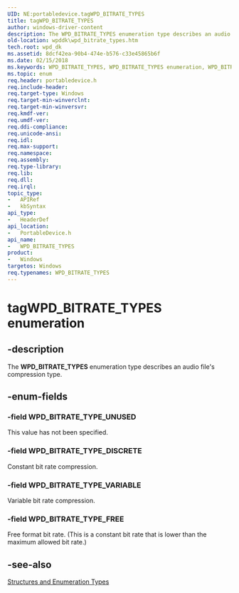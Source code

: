 ```yaml
---
UID: NE:portabledevice.tagWPD_BITRATE_TYPES
title: tagWPD_BITRATE_TYPES
author: windows-driver-content
description: The WPD_BITRATE_TYPES enumeration type describes an audio file's compression type.
old-location: wpddk\wpd_bitrate_types.htm
tech.root: wpd_dk
ms.assetid: 8dcf42ea-90b4-474e-b576-c33e45865b6f
ms.date: 02/15/2018
ms.keywords: WPD_BITRATE_TYPES, WPD_BITRATE_TYPES enumeration, WPD_BITRATE_TYPE_DISCRETE, WPD_BITRATE_TYPE_FREE, WPD_BITRATE_TYPE_UNUSED, WPD_BITRATE_TYPE_VARIABLE, enumeration, portabledevice/WPD_BITRATE_TYPES, portabledevice/WPD_BITRATE_TYPE_DISCRETE, portabledevice/WPD_BITRATE_TYPE_FREE, portabledevice/WPD_BITRATE_TYPE_UNUSED, portabledevice/WPD_BITRATE_TYPE_VARIABLE, tagWPD_BITRATE_TYPES, wpddk.wpd_bitrate_types
ms.topic: enum
req.header: portabledevice.h
req.include-header: 
req.target-type: Windows
req.target-min-winverclnt: 
req.target-min-winversvr: 
req.kmdf-ver: 
req.umdf-ver: 
req.ddi-compliance: 
req.unicode-ansi: 
req.idl: 
req.max-support: 
req.namespace: 
req.assembly: 
req.type-library: 
req.lib: 
req.dll: 
req.irql: 
topic_type:
-	APIRef
-	kbSyntax
api_type:
-	HeaderDef
api_location:
-	PortableDevice.h
api_name:
-	WPD_BITRATE_TYPES
product:
-	Windows
targetos: Windows
req.typenames: WPD_BITRATE_TYPES
---
```


# tagWPD_BITRATE_TYPES enumeration


## -description



The <b>WPD_BITRATE_TYPES</b> enumeration type describes an audio file's compression type.




## -enum-fields




### -field WPD_BITRATE_TYPE_UNUSED

This value has not been specified.


### -field WPD_BITRATE_TYPE_DISCRETE

Constant bit rate compression.


### -field WPD_BITRATE_TYPE_VARIABLE

Variable bit rate compression.


### -field WPD_BITRATE_TYPE_FREE

Free format bit rate. (This is a constant bit rate that is lower than the maximum allowed bit rate.)


## -see-also




<a href="https://msdn.microsoft.com/library/windows/hardware/ff597672">Structures and Enumeration Types</a>
 

 

